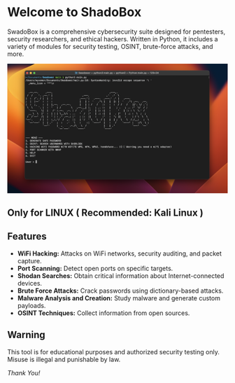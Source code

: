# Welcome to ShadoBox

SwadoBox is a comprehensive cybersecurity suite designed for pentesters, security researchers, and ethical hackers. Written in Python, it includes a variety of modules for security testing, OSINT, brute-force attacks, and more.

![Image](image.png)

## Only for LINUX ( Recommended: Kali Linux )

## Features

- **WiFi Hacking:** Attacks on WiFi networks, security auditing, and packet capture.
- **Port Scanning:** Detect open ports on specific targets.
- **Shodan Searches:** Obtain critical information about Internet-connected devices.
- **Brute Force Attacks:** Crack passwords using dictionary-based attacks.
- **Malware Analysis and Creation:** Study malware and generate custom payloads.
- **OSINT Techniques:** Collect information from open sources.

## Warning

This tool is for educational purposes and authorized security testing only. Misuse is illegal and punishable by law.

*Thank You!*
